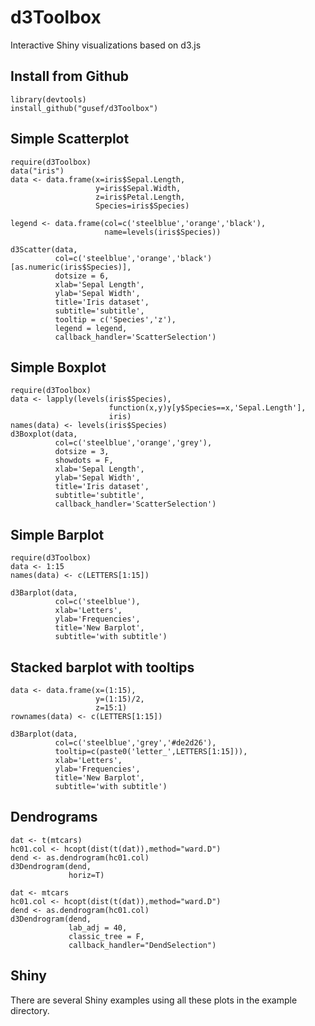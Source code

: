# d3Toolbox

Interactive Shiny visualizations based on d3.js

## Install from Github
```{r install, eval=FALSE}
library(devtools)
install_github("gusef/d3Toolbox")
```

## Simple Scatterplot
```{r simple_scatter, warning=FALSE, eval=FALSE}
require(d3Toolbox)
data("iris")
data <- data.frame(x=iris$Sepal.Length,
                   y=iris$Sepal.Width,
                   z=iris$Petal.Length,
                   Species=iris$Species)
 
legend <- data.frame(col=c('steelblue','orange','black'),
                     name=levels(iris$Species))
    
d3Scatter(data,
          col=c('steelblue','orange','black')[as.numeric(iris$Species)],
          dotsize = 6,
          xlab='Sepal Length',
          ylab='Sepal Width',
          title='Iris dataset',
          subtitle='subtitle',
          tooltip = c('Species','z'),
          legend = legend,
          callback_handler='ScatterSelection')
```

## Simple Boxplot
```{r simple_box, warning=FALSE, eval=FALSE}
require(d3Toolbox)
data <- lapply(levels(iris$Species),
                      function(x,y)y[y$Species==x,'Sepal.Length'],
                      iris)
names(data) <- levels(iris$Species)
d3Boxplot(data,
          col=c('steelblue','orange','grey'),
          dotsize = 3,
          showdots = F,
          xlab='Sepal Length',
          ylab='Sepal Width',
          title='Iris dataset',
          subtitle='subtitle',
          callback_handler='ScatterSelection')
```

## Simple Barplot
```{r simple_barplot, warning=FALSE, eval=FALSE}
require(d3Toolbox)
data <- 1:15
names(data) <- c(LETTERS[1:15])

d3Barplot(data,
          col=c('steelblue'),
          xlab='Letters',
          ylab='Frequencies',
          title='New Barplot',
          subtitle='with subtitle')
```

## Stacked barplot with tooltips
```{r stacked_barplot, eval=FALSE}
data <- data.frame(x=(1:15),
                   y=(1:15)/2,
                   z=15:1)
rownames(data) <- c(LETTERS[1:15])

d3Barplot(data,
          col=c('steelblue','grey','#de2d26'),
          tooltip=c(paste0('letter_',LETTERS[1:15])),
          xlab='Letters',
          ylab='Frequencies',
          title='New Barplot',
          subtitle='with subtitle')
```

## Dendrograms
```{r dendrogram1, eval=FALSE}
dat <- t(mtcars)
hc01.col <- hcopt(dist(t(dat)),method="ward.D")
dend <- as.dendrogram(hc01.col)
d3Dendrogram(dend,
             horiz=T)
```

```{r dendrogram2, eval=FALSE}
dat <- mtcars
hc01.col <- hcopt(dist(t(dat)),method="ward.D")
dend <- as.dendrogram(hc01.col)
d3Dendrogram(dend,
             lab_adj = 40,
             classic_tree = F,
             callback_handler="DendSelection")
```
## Shiny
There are several Shiny examples using all these plots in the example directory.
